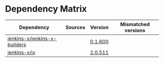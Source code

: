 # Dependency Matrix

Dependency | Sources | Version | Mismatched versions
---------- | ------- | ------- | -------------------
[jenkins-x/jenkins-x-builders](https://github.com/jenkins-x/jenkins-x-builders) |  | [0.1.600]() | 
[jenkins-x/jx](https://github.com/jenkins-x/jx) |  | [2.0.511](https://github.com/jenkins-x/jx/releases/tag/v2.0.511) | 

